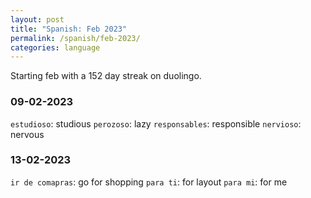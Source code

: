 ```yaml
---
layout: post
title: "Spanish: Feb 2023"
permalink: /spanish/feb-2023/
categories: language
---
```


Starting feb with a 152 day streak on duolingo. 

### 09-02-2023
`estudioso`: studious
`perozoso`: lazy
`responsables`: responsible
`nervioso`: nervous

### 13-02-2023
`ir de comapras`: go for shopping
`para ti`: for layout
`para mi`: for me

